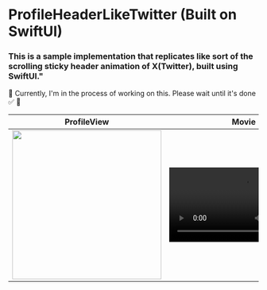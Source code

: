 # ProfileHeaderLikeTwitter (Built on SwiftUI)

### This is a sample implementation that replicates like sort of the scrolling sticky header animation of X(Twitter), built using SwiftUI."
🚧 Currently, I'm in the process of working on this. Please wait until it's done ✅ 🚧

|ProfileView|Movie|
|-|:-:|
|<img src="https://github.com/boardguy1024/ProfileHeaderLikeTwitter/assets/13864469/c58a34bb-6e27-4c33-b72c-39dae9be4d6f" width="300">|<video src="https://github.com/boardguy1024/ProfileHeaderLikeTwitter/assets/13864469/f0b8aae4-5550-4cf8-ab6f-1529f180421f">|


